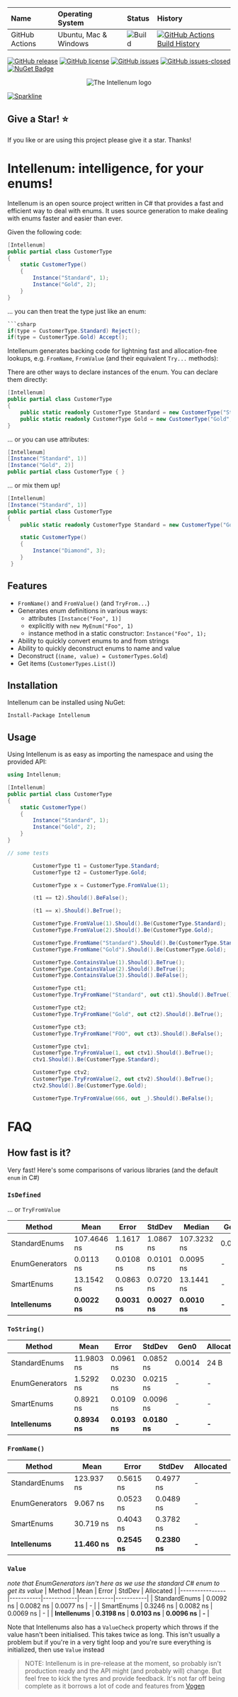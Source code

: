 | Name           | Operating System      | Status                                                                              | History                                                                                                                                                                            |
|:---------------|:----------------------|:------------------------------------------------------------------------------------|:-----------------------------------------------------------------------------------------------------------------------------------------------------------------------------------|
| GitHub Actions | Ubuntu, Mac & Windows | ![Build](https://github.com/stevedunn/intellenum/actions/workflows/build.yaml/badge.svg) | [![GitHub Actions Build History](https://buildstats.info/github/chart/SteveDunn/intellenum?branch=main&includeBuildsFromPullRequest=false)](https://github.com/SteveDunn/intellenum/actions) |

 [![GitHub release](https://img.shields.io/github/release/stevedunn/intellenum.svg)](https://GitHub.com/stevedunn/intellenum/releases/) [![GitHub license](https://img.shields.io/github/license/stevedunn/intellenum.svg)](https://github.com/SteveDunn/intellenum/blob/main/LICENSE) 
[![GitHub issues](https://img.shields.io/github/issues/Naereen/StrapDown.js.svg)](https://GitHub.com/stevedunn/intellenum/issues/) [![GitHub issues-closed](https://img.shields.io/github/issues-closed/Naereen/StrapDown.js.svg)](https://GitHub.com/stevedunn/intellenum/issues?q=is%3Aissue+is%3Aclosed) 
[![NuGet Badge](https://buildstats.info/nuget/intellenum)](https://www.nuget.org/packages/Intellenum/)

<p align="center">
  <img src="./assets/intellenum.png" alt="The Intellenum logo">
</p>

[![Sparkline](https://stars.medv.io/stevedunn/intellenum.svg)](https://stars.medv.io/stevedunn/intellenum)
## Give a Star! :star:
If you like or are using this project please give it a star. Thanks!

# Intellenum: intelligence, for your enums!

Intellenum is an open source project written in C# that provides a fast and efficient way to deal with enums. 
It uses source generation to make dealing with enums faster and easier than ever.

Given the following code:

```csharp
[Intellenum]
public partial class CustomerType
{
    static CustomerType()
    {
        Instance("Standard", 1);
        Instance("Gold", 2);
    }
}
```
... you can then treat the type just like an enum:

```csharp
```csharp
if(type = CustomerType.Standard) Reject();
if(type = CustomerType.Gold) Accept();
```

Intellenum generates backing code for lightning fast and allocation-free lookups, e.g. `FromName`, `FromValue` (and their equivalent `Try...` methods):

There are other ways to declare instances of the enum. You can declare them directly:
```csharp
[Intellenum]
public partial class CustomerType
{
    public static readonly CustomerType Standard = new CustomerType("Standard", 1);
    public static readonly CustomerType Gold = new CustomerType("Gold", 2);
}
```

... or you can use attributes:

```csharp
[Intellenum]
[Instance("Standard", 1)]
[Instance("Gold", 2)]
public partial class CustomerType { }
```

... or mix them up!

```csharp
[Intellenum]
[Instance("Standard", 1)]
public partial class CustomerType 
{
    public static readonly CustomerType Standard = new CustomerType("Gold", 2);

    static CustomerType()
    {
        Instance("Diamond", 3);
    }
 }
```

## Features

* `FromName()` and `FromValue()` (and `TryFrom...`)
* Generates enum definitions in various ways:
  * attributes `[Instance("Foo", 1)]`
  * explicitly with `new MyEnum("Foo", 1)`
  * instance method in a static constructor: `Instance("Foo", 1);`
* Ability to quickly convert enums to and from strings
* Ability to quickly deconstruct enums to name and value
* Deconstruct (`(name, value) = CustomerTypes.Gold`)
* Get items (`CustomerTypes.List()`)

## Installation

Intellenum can be installed using NuGet:

```
Install-Package Intellenum
```

## Usage

Using Intellenum is as easy as importing the namespace and using the provided API:

```csharp
using Intellenum;

[Intellenum]
public partial class CustomerType
{
    static CustomerType() 
    {
        Instance("Standard", 1);
        Instance("Gold", 2);
    }
}

// some tests

        CustomerType t1 = CustomerType.Standard;
        CustomerType t2 = CustomerType.Gold;

        CustomerType x = CustomerType.FromValue(1);

        (t1 == t2).Should().BeFalse();

        (t1 == x).Should().BeTrue();

        CustomerType.FromValue(1).Should().Be(CustomerType.Standard);
        CustomerType.FromValue(2).Should().Be(CustomerType.Gold);

        CustomerType.FromName("Standard").Should().Be(CustomerType.Standard);
        CustomerType.FromName("Gold").Should().Be(CustomerType.Gold);

        CustomerType.ContainsValue(1).Should().BeTrue();
        CustomerType.ContainsValue(2).Should().BeTrue();
        CustomerType.ContainsValue(3).Should().BeFalse();

        CustomerType ct1;
        CustomerType.TryFromName("Standard", out ct1).Should().BeTrue();

        CustomerType ct2;
        CustomerType.TryFromName("Gold", out ct2).Should().BeTrue();

        CustomerType ct3;
        CustomerType.TryFromName("FOO", out ct3).Should().BeFalse();

        CustomerType ctv1;
        CustomerType.TryFromValue(1, out ctv1).Should().BeTrue();
        ctv1.Should().Be(CustomerType.Standard);

        CustomerType ctv2;
        CustomerType.TryFromValue(2, out ctv2).Should().BeTrue();
        ctv2.Should().Be(CustomerType.Gold);

        CustomerType.TryFromValue(666, out _).Should().BeFalse();

```

# FAQ

## How fast is it?

Very fast! Here's some comparisons of various libraries (and the default `enum` in C#) 

### `IsDefined`
... or `TryFromValue`

| Method          | Mean          | Error       | StdDev      | Median       | Gen0   | Allocated |
|-----------------|---------------|-------------|-------------|--------------|--------|-----------|
| StandardEnums   | 107.4646 ns   | 1.1617 ns   | 1.0867 ns   | 107.3232 ns  | 0.0057 | 96 B      |
| EnumGenerators  | 0.0113 ns     | 0.0108 ns   | 0.0101 ns   | 0.0095 ns    | -      | -         |
| SmartEnums      | 13.1542 ns    | 0.0863 ns   | 0.0720 ns   | 13.1441 ns   | -      | -         |
| **Intellenums** | **0.0022 ns** | **0.0031 ns**   | **0.0027 ns**   | **0.0010 ns**    | **-**      | **-**         |

### `ToString()`

| Method          | Mean          | Error       | StdDev      | Gen0   | Allocated  |
|-----------------|---------------|-------------|-------------|--------|------------|
| StandardEnums   | 11.9803 ns    | 0.0961 ns   | 0.0852 ns   | 0.0014 | 24 B       |
| EnumGenerators  | 1.5292 ns     | 0.0230 ns   | 0.0215 ns   | -      | -          |
| SmartEnums      | 0.8921 ns     | 0.0109 ns   | 0.0096 ns   | -      | -          |
| **Intellenums** | **0.8934 ns** | **0.0193 ns**   | **0.0180 ns**   | **-**      | **-**          |

### `FromName()`

| Method         | Mean        | Error      | StdDev     | Allocated |
|----------------|------------|------------|------------|-----------|
| StandardEnums  | 123.937 ns | 0.5615 ns  | 0.4977 ns  | -         |
| EnumGenerators | 9.067 ns   | 0.0523 ns  | 0.0489 ns  | -         |
| SmartEnums     | 30.719 ns  | 0.4043 ns  | 0.3782 ns  | -         |
| **Intellenums**    | **11.460 ns** | **0.2545 ns** | **0.2380 ns** | **-**         |

### `Value`
_note that EnumGenerators isn't here as we use the standard C# enum to get its value_
| Method         | Mean       | Error      | StdDev     | Allocated |
|----------------|-----------|------------|------------|-----------|
| StandardEnums  | 0.0092 ns | 0.0082 ns  | 0.0077 ns  | -         |
| SmartEnums     | 0.3246 ns | 0.0082 ns  | 0.0069 ns  | -         |
| **Intellenums**   | **0.3198 ns** | **0.0103 ns** | **0.0096 ns** | **-**         |

Note that Intellenums also has a `ValueCheck` property which throws if the
value hasn't been initialised. This takes twice as long. This isn't usually a problem
but if you're in a very tight loop and you're sure everything is initialized, then use
`Value` instead


> NOTE: Intellenum is in pre-release at the moment, so probably isn't production ready and the API might (and probably will) change.
> But feel free to kick the tyres and provide feedback. It's not far off being complete as it borrows a lot of code and features from [Vogen](https://github.com/SteveDunn/Vogen)
